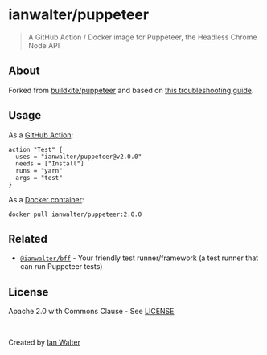 # ianwalter/puppeteer
> A GitHub Action / Docker image for Puppeteer, the Headless Chrome Node API

## About

Forked from [buildkite/puppeteer][buildkiteUrl] and based on
[this troubleshooting guide][troubleshootingUrl].

## Usage

As a [GitHub Action][actionsUrl]:

```hcl
action "Test" {
  uses = "ianwalter/puppeteer@v2.0.0"
  needs = ["Install"]
  runs = "yarn"
  args = "test"
}
```

As a [Docker container][dockerUrl]:

```console
docker pull ianwalter/puppeteer:2.0.0
```

## Related

* [`@ianwalter/bff`][bffUrl] - Your friendly test runner/framework (a test
  runner that can run Puppeteer tests)

## License

Apache 2.0 with Commons Clause - See [LICENSE][licenseUrl]

&nbsp;

Created by [Ian Walter](https://iankwalter.com)

[buildkiteUrl]: https://github.com/buildkite/docker-puppeteer
[troubleshootingUrl]: https://github.com/GoogleChrome/puppeteer/blob/master/docs/troubleshooting.md
[actionsUrl]: https://github.com/features/actions
[dockerUrl]: https://hub.docker.com/r/ianwalter/puppeteer
[bffUrl]: https://github.com/ianwalter/bff
[licenseUrl]: https://github.com/ianwalter/docker-puppeteer/blob/master/LICENSE
